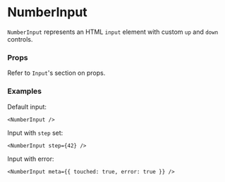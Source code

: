 # NumberInput
`NumberInput` represents an HTML `input` element with custom `up` and `down` controls.

### Props
Refer to `Input`'s section on props.

### Examples
Default input:
```react
<NumberInput />
```

Input with `step` set:
```react
<NumberInput step={42} />
```

Input with error:
```react
<NumberInput meta={{ touched: true, error: true }} />
```
